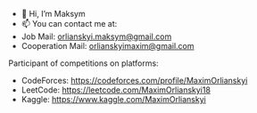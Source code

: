 - 👋 Hi, I’m Maksym
- 📫 You can contact me at:
- Job Mail: orlianskyi.maksym@gmail.com 
- Cooperation Mail: orlianskyimaxim@gmail.com

Participant of competitions on platforms:
- CodeForces: https://codeforces.com/profile/MaximOrlianskyi
- LeetCode: https://leetcode.com/MaximOrlianskyi18
- Kaggle: https://www.kaggle.com/MaximOrlianskyi

